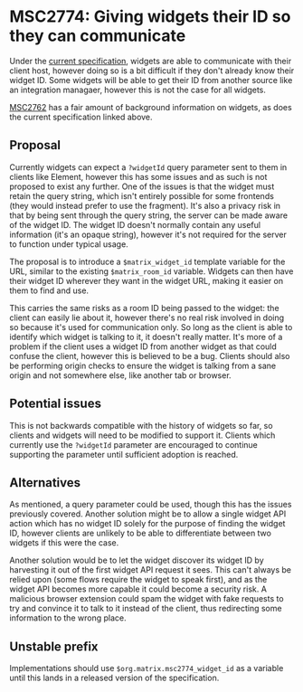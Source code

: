 # MSC2774: Giving widgets their ID so they can communicate

Under the [current specification](https://github.com/matrix-org/matrix-doc/pull/2764), widgets are
able to communicate with their client host, however doing so is a bit difficult if they don't already
know their widget ID. Some widgets will be able to get their ID from another source like an
integration managaer, however this is not the case for all widgets.

[MSC2762](https://github.com/matrix-org/matrix-doc/pull/2762) has a fair amount of background
information on widgets, as does the current specification linked above.

## Proposal

Currently widgets can expect a `?widgetId` query parameter sent to them in clients like Element,
however this has some issues and as such is not proposed to exist any further. One of the issues
is that the widget must retain the query string, which isn't entirely possible for some frontends
(they would instead prefer to use the fragment). It's also a privacy risk in that by being sent
through the query string, the server can be made aware of the widget ID. The widget ID doesn't
normally contain any useful information (it's an opaque string), however it's not required for
the server to function under typical usage.

The proposal is to introduce a `$matrix_widget_id` template variable for the URL, similar to the
existing `$matrix_room_id` variable. Widgets can then have their widget ID wherever they want in
the widget URL, making it easier on them to find and use.

This carries the same risks as a room ID being passed to the widget: the client can easily lie about
it, however there's no real risk involved in doing so because it's used for communication only. So
long as the client is able to identify which widget is talking to it, it doesn't really matter. It's
more of a problem if the client uses a widget ID from another widget as that could confuse the
client, however this is believed to be a bug. Clients should also be performing origin checks to
ensure the widget is talking from a sane origin and not somewhere else, like another tab or browser.

## Potential issues

This is not backwards compatible with the history of widgets so far, so clients and widgets will
need to be modified to support it. Clients which currently use the `?widgetId` parameter are
encouraged to continue supporting the parameter until sufficient adoption is reached.

## Alternatives

As mentioned, a query parameter could be used, though this has the issues previously covered. Another
solution might be to allow a single widget API action which has no widget ID solely for the purpose
of finding the widget ID, however clients are unlikely to be able to differentiate between two widgets
if this were the case.

Another solution would be to let the widget discover its widget ID by harvesting it out of the first
widget API request it sees. This can't always be relied upon (some flows require the widget to
speak first), and as the widget API becomes more capable it could become a security risk. A malicious
browser extension could spam the widget with fake requests to try and convince it to talk to it
instead of the client, thus redirecting some information to the wrong place.

## Unstable prefix

Implementations should use `$org.matrix.msc2774_widget_id` as a variable until this lands in a 
released version of the specification.

